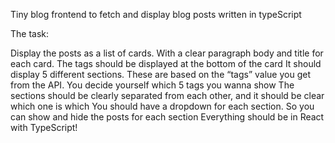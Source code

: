 Tiny blog frontend to fetch and display blog posts written in typeScript

The task: 

Display the posts as a list of cards. With a clear paragraph body and title for each card. The tags should be displayed at the bottom of the card
It should display 5 different sections. These are based on the “tags” value you get from the API. You decide yourself which 5 tags you wanna show
The sections should be clearly separated from each other, and it should be clear which one is which
You should have a dropdown for each section. So you can show and hide the posts for each section
Everything should be in React with TypeScript!
